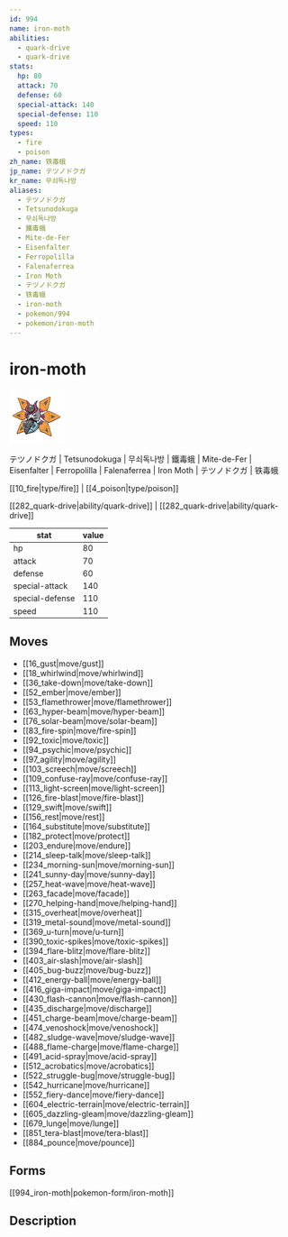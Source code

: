 ```yaml
---
id: 994
name: iron-moth
abilities:
  - quark-drive
  - quark-drive
stats:
  hp: 80
  attack: 70
  defense: 60
  special-attack: 140
  special-defense: 110
  speed: 110
types:
  - fire
  - poison
zh_name: 铁毒蛾
jp_name: テツノドクガ
kr_name: 무쇠독나방
aliases:
  - テツノドクガ
  - Tetsunodokuga
  - 무쇠독나방
  - 鐵毒蛾
  - Mite-de-Fer
  - Eisenfalter
  - Ferropolilla
  - Falenaferrea
  - Iron Moth
  - テツノドクガ
  - 铁毒蛾
  - iron-moth
  - pokemon/994
  - pokemon/iron-moth
---
```

# iron-moth

![](https://raw.githubusercontent.com/PokeAPI/sprites/master/sprites/pokemon/994.png)

テツノドクガ | Tetsunodokuga | 무쇠독나방 | 鐵毒蛾 | Mite-de-Fer | Eisenfalter | Ferropolilla | Falenaferrea | Iron Moth | テツノドクガ | 铁毒蛾

[[10_fire|type/fire]] | [[4_poison|type/poison]]

[[282_quark-drive|ability/quark-drive]] | [[282_quark-drive|ability/quark-drive]]

|stat|value|
|---|---|
|hp|80|
|attack|70|
|defense|60|
|special-attack|140|
|special-defense|110|
|speed|110|


## Moves

- [[16_gust|move/gust]]
- [[18_whirlwind|move/whirlwind]]
- [[36_take-down|move/take-down]]
- [[52_ember|move/ember]]
- [[53_flamethrower|move/flamethrower]]
- [[63_hyper-beam|move/hyper-beam]]
- [[76_solar-beam|move/solar-beam]]
- [[83_fire-spin|move/fire-spin]]
- [[92_toxic|move/toxic]]
- [[94_psychic|move/psychic]]
- [[97_agility|move/agility]]
- [[103_screech|move/screech]]
- [[109_confuse-ray|move/confuse-ray]]
- [[113_light-screen|move/light-screen]]
- [[126_fire-blast|move/fire-blast]]
- [[129_swift|move/swift]]
- [[156_rest|move/rest]]
- [[164_substitute|move/substitute]]
- [[182_protect|move/protect]]
- [[203_endure|move/endure]]
- [[214_sleep-talk|move/sleep-talk]]
- [[234_morning-sun|move/morning-sun]]
- [[241_sunny-day|move/sunny-day]]
- [[257_heat-wave|move/heat-wave]]
- [[263_facade|move/facade]]
- [[270_helping-hand|move/helping-hand]]
- [[315_overheat|move/overheat]]
- [[319_metal-sound|move/metal-sound]]
- [[369_u-turn|move/u-turn]]
- [[390_toxic-spikes|move/toxic-spikes]]
- [[394_flare-blitz|move/flare-blitz]]
- [[403_air-slash|move/air-slash]]
- [[405_bug-buzz|move/bug-buzz]]
- [[412_energy-ball|move/energy-ball]]
- [[416_giga-impact|move/giga-impact]]
- [[430_flash-cannon|move/flash-cannon]]
- [[435_discharge|move/discharge]]
- [[451_charge-beam|move/charge-beam]]
- [[474_venoshock|move/venoshock]]
- [[482_sludge-wave|move/sludge-wave]]
- [[488_flame-charge|move/flame-charge]]
- [[491_acid-spray|move/acid-spray]]
- [[512_acrobatics|move/acrobatics]]
- [[522_struggle-bug|move/struggle-bug]]
- [[542_hurricane|move/hurricane]]
- [[552_fiery-dance|move/fiery-dance]]
- [[604_electric-terrain|move/electric-terrain]]
- [[605_dazzling-gleam|move/dazzling-gleam]]
- [[679_lunge|move/lunge]]
- [[851_tera-blast|move/tera-blast]]
- [[884_pounce|move/pounce]]

## Forms



[[994_iron-moth|pokemon-form/iron-moth]]

## Description



